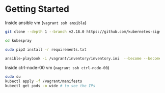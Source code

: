 # Getting Started

Inside ansible vm (`vagrant ssh ansible`)

```bash
git clone --depth 1 --branch v2.18.0 https://github.com/kubernetes-sigs/kubespray.git

cd kubespray

sudo pip3 install -r requirements.txt

ansible-playbook -i /vagrant/inventory/inventory.ini  --become --become-user=root cluster.yml
```

Inside ctrl-node-00 vm (`vagrant ssh ctrl-node-00`)

```bash
sudo su
kubectl apply -f /vagrant/manifests
kubectl get pods -o wide # to see the IPs
```
